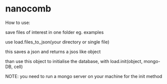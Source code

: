 # nanocomb
How to use:

save files of interest in one folder eg. examples

use load.files_to_json(your directory or single file)

this saves a json and returns a jsos like object

than use this object to initialise the database, with load.init(object, mongo-DB, cell)

NOTE: you need to run a mongo server on your machine for the init method